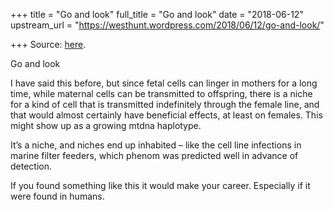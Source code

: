 +++
title = "Go and look"
full_title = "Go and look"
date = "2018-06-12"
upstream_url = "https://westhunt.wordpress.com/2018/06/12/go-and-look/"

+++
Source: [here](https://westhunt.wordpress.com/2018/06/12/go-and-look/).

Go and look

I have said this before, but since fetal cells can linger in mothers for
a long time, while maternal cells can be transmitted to offspring, there
is a niche for a kind of cell that is transmitted indefinitely through
the female line, and that would almost certainly have beneficial
effects, at least on females. This might show up as a growing mtdna
haplotype.

It’s a niche, and niches end up inhabited – like the cell line
infections in marine filter feeders, which phenom was predicted well in
advance of detection.

If you found something like this it would make your career. Especially
if it were found in humans.



